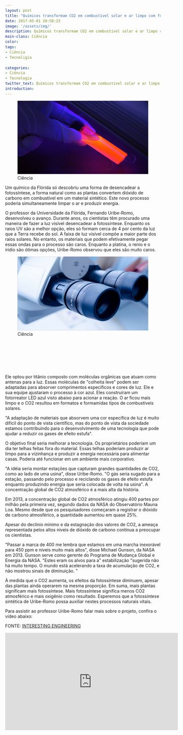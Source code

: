 ```yaml
---
layout: post
title: "Químicos transformam CO2 em combustível solar e ar limpo com fotossíntese artificial"
date: 2017-05-01 20:50:23
image: '/assets/img/'
description: Químicos transformam CO2 em combustível solar e ar limpo com fotossíntese artificial
main-class: Ciência
color:
tags:
- Ciência
- Tecnoligia

categories:
- Ciência
- Tecnologia
twitter_text: Químicos transformam CO2 em combustível solar e ar limpo com fotossíntese artificial
introduction:
---
```



<figure>
	<img src="/images/imagens/ciencia/ciencia.jpg">
	<figcaption>Ciência</figcaption>
</figure>

Um químico da Flórida só descobriu uma forma de desencadear a fotossíntese, a forma natural como as plantas convertem dióxido de carbono em combustível em um material sintético. Este novo processo poderia simultaneamente limpar o ar e produzir energia.


O professor da Universidade da Flórida, Fernando Uribe-Romo, desenvolveu o avanço. Durante anos, os cientistas têm procurado uma maneira de fazer a luz visível desencadear a fotossíntese. Enquanto os raios UV são a melhor opção, eles só formam cerca de 4 por cento da luz que a Terra recebe do sol. A faixa de luz visível compõe a maior parte dos raios solares. No entanto, os materiais que podem efetivamente pegar essas ondas para o processo são caros. Enquanto a platina, o renio e o irídio são ótimas opções, Uribe-Romo observou que eles são muito caros.

<figure>
	<img src="/images/imagens/ciencia/ciencia_1.jpg">
	<figcaption>Ciência</figcaption>
</figure>

<script async src="//pagead2.googlesyndication.com/pagead/js/adsbygoogle.js"></script>
<!-- teclivre -->
<ins class="adsbygoogle"
     style="display:inline-block;width:728px;height:90px"
     data-ad-client="ca-pub-1738697462902889"
     data-ad-slot="4405393702"></ins>
<script>
(adsbygoogle = window.adsbygoogle || []).push({});
</script>

Ele optou por titânio composto com moléculas orgânicas que atuam como antenas para a luz. Essas moléculas de "colheita leve" podem ser adaptadas para absorver comprimentos específicos e cores de luz. Ele e sua equipe ajustaram o processo à cor azul. Eles construíram um fotorreator LED azul visto abaixo  para acionar a reação. O ar ficou mais limpo e o CO2 resultou em formatos e formamidas tipos de combustíveis solares.


"A adaptação de materiais que absorvem uma cor específica de luz é muito difícil do ponto de vista científico, mas do ponto de vista da sociedade estamos contribuindo para o desenvolvimento de uma tecnologia que pode ajudar a reduzir os gases de efeito estufa".

O objetivo final seria melhorar a tecnologia. Os proprietários poderiam um dia ter telhas feitas fora do material. Essas telhas poderiam produzir ar limpo para a vizinhança e produzir a energia necessária para alimentar casas. Poderia até funcionar em um ambiente mais corporativo.

"A idéia seria montar estações que capturam grandes quantidades de CO2, como ao lado de uma usina", disse Uribe-Romo. "O gás seria sugado para a estação, passando pelo processo e reciclando os gases de efeito estufa enquanto produzindo energia que seria colocada de volta na usina".
A concentração global de CO2 atmosférico é a mais alta da história.

Em 2013, a concentração global de CO2 atmosférico atingiu 400 partes por milhão pela primeira vez, segundo dados da NASA do Observatório Mauna Loa. Mesmo desde que os pesquisadores começaram a registrar o dióxido de carbono atmosférico, a quantidade aumentou em quase 25%.

Apesar do declínio mínimo e da estagnação dos valores de CO2, a ameaça representada pelos altos níveis de dióxido de carbono continua a preocupar os cientistas.

"Passar a marca de 400 me lembra que estamos em uma marcha inexorável para 450 ppm e níveis muito mais altos", disse Michael Gunson, da NASA em 2013. Gunson serve como gerente do Programa de Mudança Global e Energia da NASA. "Estes eram os alvos para a" estabilização "sugerida não há muito tempo. O mundo está acelerando a taxa de acumulação de CO2, e não mostrou sinais de diminuição. "

À medida que o CO2 aumenta, os efeitos da fotossíntese diminuem, apesar das plantas ainda operarem na mesma proporção. Em suma, mais plantas significam mais fotossíntese. Mais fotossíntese significa menos CO2 atmosférico e mais oxigênio como resultado. Esperemos que a fotossíntese sintética de Uribe-Romo possa auxiliar nestes processos naturais vitais.

Para assistir ao professor Uribe-Romo falar mais sobre o projeto, confira o vídeo abaixo:

FONTE: [INTERESTING ENGINEERING]



<iframe width="560" height="315" src="https://www.youtube.com/embed/cdTuwe2SruA" frameborder="0" allowfullscreen></iframe>


[INTERESTING ENGINEERING]: http://interestingengineering.com/chemists-turn-co2-solar-fuel-clean-air-artificial-photosynthesis/



